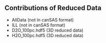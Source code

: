 Contributions of Reduced Data
-----------------------------

* AllData (not in canSAS format)
* ILL (not in canSAS format)
* D2O_100pc.hdf5 (3D reduced data)
* H2O_100pc.hdf5 (3D reduced data)
